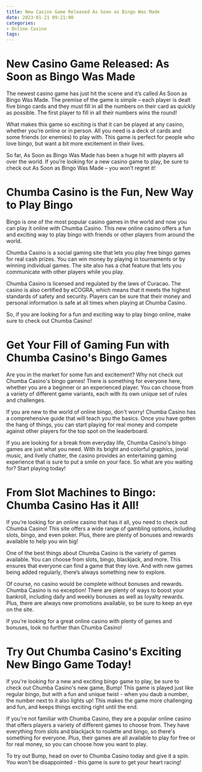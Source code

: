 ```yaml
---
title: New Casino Game Released As Soon as Bingo Was Made
date: 2023-01-21 09:21:00
categories:
- Online Casino
tags:
---
```



#  New Casino Game Released: As Soon as Bingo Was Made

The newest casino game has just hit the scene and it’s called As Soon as Bingo Was Made. The premise of the game is simple – each player is dealt five bingo cards and they must fill in all the numbers on their card as quickly as possible. The first player to fill in all their numbers wins the round!

What makes this game so exciting is that it can be played at any casino, whether you’re online or in person. All you need is a deck of cards and some friends (or enemies) to play with. This game is perfect for people who love bingo, but want a bit more excitement in their lives.

So far, As Soon as Bingo Was Made has been a huge hit with players all over the world. If you’re looking for a new casino game to play, be sure to check out As Soon as Bingo Was Made – you won’t regret it!

#  Chumba Casino is the Fun, New Way to Play Bingo

Bingo is one of the most popular casino games in the world and now you can play it online with Chumba Casino. This new online casino offers a fun and exciting way to play bingo with friends or other players from around the world.

Chumba Casino is a social gaming site that lets you play free bingo games for real cash prizes. You can win money by playing in tournaments or by winning individual games. The site also has a chat feature that lets you communicate with other players while you play.

Chumba Casino is licensed and regulated by the laws of Curacao. The casino is also certified by eCOGRA, which means that it meets the highest standards of safety and security. Players can be sure that their money and personal information is safe at all times when playing at Chumba Casino.

So, if you are looking for a fun and exciting way to play bingo online, make sure to check out Chumba Casino!

#  Get Your Fill of Gaming Fun with Chumba Casino's Bingo Games

Are you in the market for some fun and excitement? Why not check out Chumba Casino's bingo games! There is something for everyone here, whether you are a beginner or an experienced player. You can choose from a variety of different game variants, each with its own unique set of rules and challenges.

If you are new to the world of online bingo, don't worry! Chumba Casino has a comprehensive guide that will teach you the basics. Once you have gotten the hang of things, you can start playing for real money and compete against other players for the top spot on the leaderboard.

If you are looking for a break from everyday life, Chumba Casino's bingo games are just what you need. With its bright and colorful graphics, jovial music, and lively chatter, the casino provides an entertaining gaming experience that is sure to put a smile on your face. So what are you waiting for? Start playing today!

#   From Slot Machines to Bingo: Chumba Casino Has it All!

If you’re looking for an online casino that has it all, you need to check out Chumba Casino! This site offers a wide range of gambling options, including slots, bingo, and even poker. Plus, there are plenty of bonuses and rewards available to help you win big!

One of the best things about Chumba Casino is the variety of games available. You can choose from slots, bingo, blackjack, and more. This ensures that everyone can find a game that they love. And with new games being added regularly, there’s always something new to explore.

Of course, no casino would be complete without bonuses and rewards. Chumba Casino is no exception! There are plenty of ways to boost your bankroll, including daily and weekly bonuses as well as loyalty rewards. Plus, there are always new promotions available, so be sure to keep an eye on the site.

If you’re looking for a great online casino with plenty of games and bonuses, look no further than Chumba Casino!

#  Try Out Chumba Casino's Exciting New Bingo Game Today!

If you're looking for a new and exciting bingo game to play, be sure to check out Chumba Casino's new game, Bump! This game is played just like regular bingo, but with a fun and unique twist - when you daub a number, the number next to it also lights up! This makes the game more challenging and fun, and keeps things exciting right until the end.

If you're not familiar with Chumba Casino, they are a popular online casino that offers players a variety of different games to choose from. They have everything from slots and blackjack to roulette and bingo, so there's something for everyone. Plus, their games are all available to play for free or for real money, so you can choose how you want to play.

To try out Bump, head on over to Chumba Casino today and give it a spin. You won't be disappointed - this game is sure to get your heart racing!